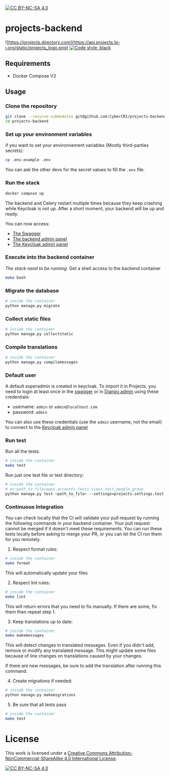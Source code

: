 [![CC BY-NC-SA 4.0][cc-by-nc-sa-shield]][cc-by-nc-sa]
# projects-backend

![https://projects.directory.com](https://api.projects.lp-i.org/static/projects_logo.png)
[![Code style: black](https://img.shields.io/badge/code%20style-black-000000.svg)](https://github.com/psf/black)


## Requirements
- Docker Compose V2

## Usage

### Clone the repository

```bash
git clone --recurse-submodules git@github.com:CyberCRI/projects-backend.git 
cd projects-backend
```

### Set up your environment variables

if you want to set your environnement variables (Mostly third-parties secrets):
```bash
cp .env.example .env
```
You can ask the other devs for the secret values to fill the `.env` file.

### Run the stack

```bash
docker compose up
```

The backend and Celery restart multiple times because they keep crashing while Keycloak is not up. After a short moment, your backend will be up and ready.

You can now access: 

- [The Swagger](http://localhost:8000)
- [The backend admin panel](http://localhost:8000/admin)
- [The Keycloak admin panel](http://localhost:8001)

### Execute into the backend container
*The stack need to be running.*
Get a shell access to the backend container
```bash
make bash
```

### Migrate the database
```bash
# inside the container
python manage.py migrate
```

### Collect static files
```bash
# inside the container
python manage.py collectstatic
```

### Compile translations
```bash
# inside the container
python manage.py compilemessages
```

### Default user
A default superadmin is created in keycloak. To import it in Projects, you need to login at least once in the [swagger](http://localhost:8000/api/schema/swagger-ui) or in [Django admin](http://localhost:8000/admin) using these credentials:
- username: `admin` or `admin@localhost.com`
- password: `admin`

You can also use these credentials (use the `admin` username, not the email) to connect to the [Keycloak admin panel](http://localhost/8001)


### Run test

Run all the tests:

```bash
# inside the container
make test
```

Run just one test file or test directory: 

```bash
# inside the container
# ex:path_to_file=apps.accounts.tests.views.test_people_group
python manage.py test <path_to_file> --settings=projects.settings.test 
```

### Continuous Integration

You can check locally that the CI will validate your pull request by running the following commands in your backend container. Your pull request cannot be merged if it doesn't meet these requirements. You can run these tests locally before asking to merge your PR, or you can let the CI run them for you remotely.

1. Respect format rules:

```bash
# inside the container
make format
```

This will automatically update your files

2. Respect lint rules:

```bash
# inside the container
make lint
```

This will return errors that you need to fix manually. If there are some, fix them then repeat step 1.

3. Keep translations up to date:

```bash
# inside the container
make makemessages
```

This will detect changes in translated messages. Even if you didn't add, remove or modify any translated message. This might update some files because of line changes on translations caused by your changes.

If there are new messages, be sure to add the translation after running this command.

4. Create migrations if needed:

```bash
# inside the container
python manage.py makemigrations
```

5. Be sure that all tests pass

```bash
# inside the container
make test
```

# License
This work is licensed under a
[Creative Commons Attribution-NonCommercial-ShareAlike 4.0 International License][cc-by-nc-sa].

[![CC BY-NC-SA 4.0][cc-by-nc-sa-image]][cc-by-nc-sa]

[cc-by-nc-sa]: http://creativecommons.org/licenses/by-nc-sa/4.0/
[cc-by-nc-sa-image]: https://licensebuttons.net/l/by-nc-sa/4.0/88x31.png
[cc-by-nc-sa-shield]: https://img.shields.io/badge/License-CC%20BY--NC--SA%204.0-lightgrey.svg
